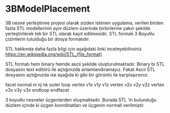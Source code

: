 # 3BModelPlacement

3B nesne yerleştirme projesi olarak sizden istenen uygulama, verilen birden fazla STL modellerinin aynı düzlem üzerinde birbirlerine yakın şekilde yerleştirilerek tek bir STL olarak kayıt edilmesidir. STL formatı 3 Boyutlu çizimlerin tutulduğu bir dosya formatıdır. 

STL hakkında daha fazla bilgi için aşağıdaki linki inceleyebilirsiniz. https://en.wikipedia.org/wiki/STL_(file_format) 

STL formatı hem binary hemde ascii şekilde oluşturulmaktadır. Binary bi STL dosyasını text editörü ile açtığınızda anlamlandıramayız. Fakat Ascii STL dosyasını açtığınızda ise aşağıda ki gibi bir görüntü ile karşılaşırsınız. 

facet normal ni nj nk 
outer loop 
vertex
v1x v1y v1z
vertex v2x v2y v2z
vertex v3x v3y v3z
endloop
endfacet 

3 boyutlu nesneler üçgenlerden oluşmaktadır. Burada STL ‘in bulunduğu düzlem içinde ki üçgen koordinatları ve üçgenin normali verilmiştir.

